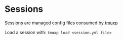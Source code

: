 Sessions
========

Sessions are managed config files consumed by [tmuxp](https://github.com/tmux-python/tmuxp)

Load a session with: `tmuxp load <session.yml file>`

